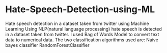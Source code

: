 # Hate-Speech-Detection-using-ML
Hate speech detection in a dataset taken from twitter using Machine Learning
Using NLP(natural language processing) hate speech is detected in a dataset taken from twitter.
I used Bag of Words Model to convert text data to numerical data.
The two classification algorithms used are:
Naive bayes classifier 
RandomForestClassifier
